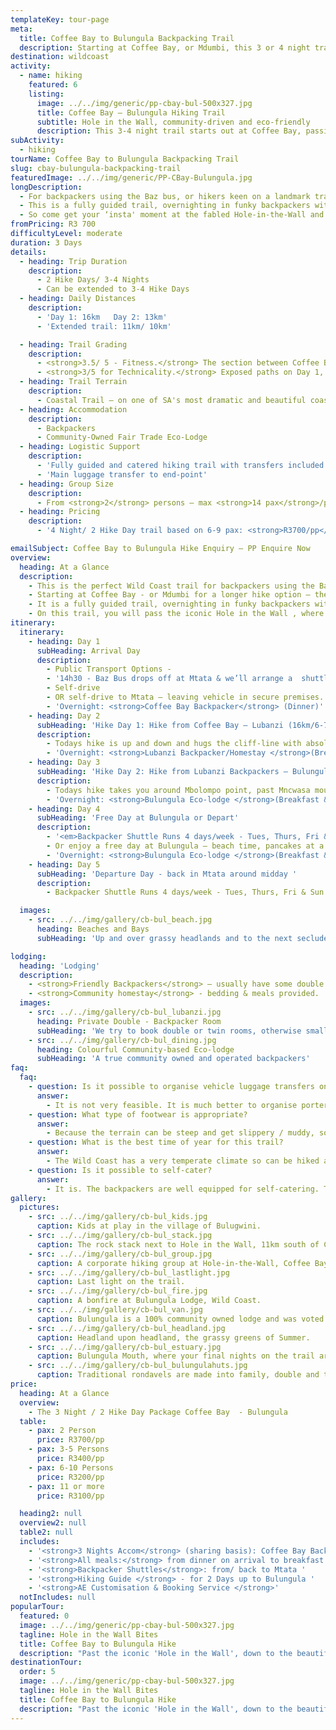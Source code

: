 ```yaml
---
templateKey: tour-page
meta:
  title: Coffee Bay to Bulungula Backpacking Trail
  description: Starting at Coffee Bay, or Mdumbi, this 3 or 4 night trail allows walkers to pack in some of the most scenic and iconic Wild Coast 'scapes' on a tight schedule and budget.
destination: wildcoast
activity:
  - name: hiking
    featured: 6
    listing:
      image: ../../img/generic/pp-cbay-bul-500x327.jpg
      title: Coffee Bay – Bulungula Hiking Trail
      subtitle: Hole in the Wall, community-driven and eco-friendly
      description: This 3-4 night trail starts out at Coffee Bay, passing the iconic ‘Hole in the Wall’ and the beautiful beach of Mpame, before finishing at Bulungula community eco-lodge. The trail is a mix of backpacker and community-owned accommodation options and is well suited to international backpackers.
subActivity:
  - hiking
tourName: Coffee Bay to Bulungula Backpacking Trail
slug: cbay-bulungula-backpacking-trail
featuredImage: ../../img/generic/PP-CBay-Bulungula.jpg
longDescription:
  - For backpackers using the Baz bus, or hikers keen on a landmark trail that can be packed into a long-weekend, this is the trail for you. Starting at Coffee Bay - or Mdumbi for a longer hike option – the trail allows walkers to pack in some of the most scenic and iconic Wild Coast 'scapes' on a tight schedule and budget.
  - This is a fully guided trail, overnighting in funky backpackers with hearty meals included. We will also arrange for the bulk of your luggage to be safely transferred to the hike finish, so you get to hike with just your daypack.... as all you really need is a change of clothes, a sarong and your toothbrush!
  - So come get your ‘insta' moment at the fabled Hole-in-the-Wall and end your experience at the fair trade eco-lodge, Bulungula – voted one of the world's Top 25 Ultimate Ethical Travel Experiences by Rough Guide.
fromPricing: R3 700
difficultyLevel: moderate
duration: 3 Days
details:
  - heading: Trip Duration
    description:
      - 2 Hike Days/ 3-4 Nights
      - Can be extended to 3-4 Hike Days
  - heading: Daily Distances
    description:
      - 'Day 1: 16km   Day 2: 13km'
      - 'Extended trail: 11km/ 10km'

  - heading: Trail Grading
    description:
      - <strong>3.5/ 5 - Fitness.</strong> The section between Coffee Bay and Hole in the Wall has some of the steepest hills on the Wild Coast. However, you need only hike with a small backpack.
      - <strong>3/5 for Technicality.</strong> Exposed paths on Day 1, but no dangerous sections
  - heading: Trail Terrain
    description:
      - Coastal Trail – on one of SA's most dramatic and beautiful coastlines. Sandy and rocky beaches, lagoons, jutting cliffs, rock formations in the sea, mangrove swamps, rock pools and interesting intertidal life, good birdlife and fishing.
  - heading: Accommodation
    description:
      - Backpackers
      - Community-Owned Fair Trade Eco-Lodge
  - heading: Logistic Support
    description:
      - 'Fully guided and catered hiking trail with transfers included to/from Mtata.'
      - 'Main luggage transfer to end-point'
  - heading: Group Size
    description:
      - From <strong>2</strong> persons – max <strong>14 pax</strong>/per guide.
  - heading: Pricing
    description:
      - '4 Night/ 2 Hike Day trail based on 6-9 pax: <strong>R3700/pp</strong>'

emailSubject: Coffee Bay to Bulungula Hike Enquiry – PP Enquire Now
overview:
  heading: At a Glance
  description:
    - This is the perfect Wild Coast trail for backpackers using the Baz bus, or hikers keen on a landmark trail that can be packed into a long-weekend 3-4 Nights / or 2 Hike days.
    - Starting at Coffee Bay - or Mdumbi for a longer hike option – the trail allows walkers to pack in some of the most scenic and iconic Wild Coast 'scapes' on a tight schedule and budget.
    - It is a fully guided trail, overnighting in funky backpackers with tasty, hearty meals all included. We will also arrange for the bulk of your luggage to be safely transferred to the hike finish, so you get to hike with just your daypack.
    - On this trail, you will pass the iconic Hole in the Wall , where the roar of ocean through this hollowed cliff gives rise to its Xhosa name 'esiKhaleni' - place of sound. You will end the hike at Bulungula – a 100% community owned backpackers lodge and voted one of the world's Top 25 Ultimate Ethical Travel Experiences by Rough Guide.
itinerary:
  itinerary:
    - heading: Day 1
      subHeading: Arrival Day
      description:
        - Public Transport Options -
        - '14h30 - Baz Bus drops off at Mtata & we’ll arrange a  shuttle down to Coffee Bay (1- 1.5hr transfer time)'
        - Self-drive
        - OR self-drive to Mtata – leaving vehicle in secure premises. Transfer down to Coffee Bay (approx 1.5hr).
        - 'Overnight: <strong>Coffee Bay Backpacker</strong> (Dinner)'
    - heading: Day 2
      subHeading: 'Hike Day 1: Hike from Coffee Bay – Lubanzi (16km/6-7hrs walk)'
      description:
        - Todays hike is up and down and hugs the cliff-line with absolutely breathtaking views. Baby hole, black rocks and probably the most well-known feature on the entire Wild Coast, Hole-in-the-Wall, stand in wait. Tonights accommodation is either in a local backpacker or nearby homestay.
        - 'Overnight: <strong>Lubanzi Backpacker/Homestay </strong>(Breakfast & packed lunch from C’Bay. Dinner at Lubanzi)'
    - heading: Day 3
      subHeading: 'Hike Day 2: Hike from Lubanzi Backpackers – Bulungula Lodge (12km/4hrs walk).'
      description:
        - Todays hike takes you around Mbolompo point, past Mncwasa mouth and on to the picturesque Mpame bay. Up and over a headland and then a long beach awaits for the final stretch in to Bulungula lodge.
        - 'Overnight: <strong>Bulungula Eco-lodge </strong>(Breakfast & packed lunch from Lubanzi. Dinner at Bulungula)'
    - heading: Day 4
      subHeading: 'Free Day at Bulungula or Depart'
      description:
        - '<em>Backpacker Shuttle Runs 4 days/week - Tues, Thurs, Fri & Sun leaves 9.30 - gets to Mtata 1pm, airport 1.30pm.</em>'
        - Or enjoy a free day at Bulungula – beach time, pancakes at a local restaurant or visiting one of the many Bulungula Incubator Projects.
        - 'Overnight: <strong>Bulungula Eco-lodge </strong>(Breakfast &Dinner at Bulungula)'
    - heading: Day 5
      subHeading: 'Departure Day - back in Mtata around midday '
      description:
        - Backpacker Shuttle Runs 4 days/week - Tues, Thurs, Fri & Sun leaves 9.30 - gets to Mtata 1pm, airport 1.30pm.

  images:
    - src: ../../img/gallery/cb-bul_beach.jpg
      heading: Beaches and Bays
      subHeading: 'Up and over grassy headlands and to the next secluded bay. '

lodging:
  heading: 'Lodging'
  description:
    - <strong>Friendly Backpackers</strong> – usually have some double rooms otherwise small dorms for your group to share.
    - <strong>Community homestay</strong> - bedding & meals provided.
  images:
    - src: ../../img/gallery/cb-bul_lubanzi.jpg
      heading: Private Double - Backpacker Room
      subHeading: 'We try to book double or twin rooms, otherwise small private dorms for groups'
    - src: ../../img/gallery/cb-bul_dining.jpg
      heading: Colourful Community-based Eco-lodge
      subHeading: 'A true community owned and operated backpackers'
faq:
  faq:
    - question: Is it possible to organise vehicle luggage transfers on this hike?
      answer:
        - It is not very feasible. It is much better to organise porters on this hike. Budget around R300/porter/per day. However, with the backpacker shuttles between both Coffee Bay and Bulungula, it is possible to send your main travel bag (your extra gear you do not need to be hiking with) to your end-point on arrival - at your own risk.
    - question: What type of footwear is appropriate?
      answer:
        - Because the terrain can be steep and get slippery / muddy, some groups have said that a sturdier hiking boot with ankle support comes highly recommended. I personally still prefer a hiking type shoe or trail sneaker, with a solid sole and grip.
    - question: What is the best time of year for this trail?
      answer:
        - The Wild Coast has a very temperate climate so can be hiked all year round, but from about March through to November tend to be better months i.t.o less rainfall. Winter months offer a wonderful and stable climate for hiking and the annual sardine run brings with it game fish, schools of dolphins and pelagic birds.
    - question: Is it possible to self-cater?
      answer:
        - It is. The backpackers are well equipped for self-catering. The homestays, however, prefer to give meals as they do not provide facilities for self-catering.
gallery:
  pictures:
    - src: ../../img/gallery/cb-bul_kids.jpg
      caption: Kids at play in the village of Bulugwini.
    - src: ../../img/gallery/cb-bul_stack.jpg
      caption: The rock stack next to Hole in the Wall, 11km south of Coffee Bay.
    - src: ../../img/gallery/cb-bul_group.jpg
      caption: A corporate hiking group at Hole-in-the-Wall, Coffee Bay.
    - src: ../../img/gallery/cb-bul_lastlight.jpg
      caption: Last light on the trail.
    - src: ../../img/gallery/cb-bul_fire.jpg
      caption: A bonfire at Bulungula Lodge, Wild Coast.
    - src: ../../img/gallery/cb-bul_van.jpg
      caption: Bulungula is a 100% community owned lodge and was voted as one of the world's Top 25 Ultimate Ethical Travel Experiences by Rough Guide.
    - src: ../../img/gallery/cb-bul_headland.jpg
      caption: Headland upon headland, the grassy greens of Summer.
    - src: ../../img/gallery/cb-bul_estuary.jpg
      caption: Bulungula Mouth, where your final nights on the trail are spent. Here, life takes on a slower pace.
    - src: ../../img/gallery/cb-bul_bulungulahuts.jpg
      caption: Traditional rondavels are made into family, double and twin rooms at Bulungulu Eco Lodge – the final night of the Coffee Bay to Bulungula trail.
price:
  heading: At a Glance
  overview:
    - The 3 Night / 2 Hike Day Package Coffee Bay  - Bulungula
  table:
    - pax: 2 Person
      price: R3700/pp
    - pax: 3-5 Persons
      price: R3400/pp
    - pax: 6-10 Persons
      price: R3200/pp
    - pax: 11 or more
      price: R3100/pp

  heading2: null
  overview2: null
  table2: null
  includes:
    - '<strong>3 Nights Accom</strong> (sharing basis): Coffee Bay Backpacker, Lubanz Backpacker/VBA, Bulungula Lodge'
    - '<strong>All meals:</strong> from dinner on arrival to breakfast on departure: 3 dinners, 3 breakfast, 2 packed lunches'
    - '<strong>Backpacker Shuttles</strong>: from/ back to Mtata '
    - '<strong>Hiking Guide </strong> - for 2 Days up to Bulungula '
    - '<strong>AE Customisation & Booking Service </strong>'
  notIncludes: null
popularTour:
  featured: 0
  image: ../../img/generic/pp-cbay-bul-500x327.jpg
  tagline: Hole in the Wall Bites
  title: Coffee Bay to Bulungula Hike
  description: "Past the iconic 'Hole in the Wall', down to the beautiful Bulungula estuary, overnighting in friendly backpackers and village-homestays along the way. Guided, with porter-support as an option, you need not worry about catering or bedding on this slackpacker trail."
destinationTour:
  order: 5
  image: ../../img/generic/pp-cbay-bul-500x327.jpg
  tagline: Hole in the Wall Bites
  title: Coffee Bay to Bulungula Hike
  description: "Past the iconic 'Hole in the Wall', down to the beautiful Bulungula estuary, overnighting in friendly backpackers and village-homestays along the way. Guided, with porter-support as an option, you need not worry about catering or bedding on this slackpacker trail."
---
```

